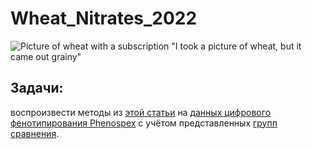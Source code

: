 # Wheat_Nitrates_2022
![Picture of wheat with a subscription "I took a picture of wheat, but it came out grainy" ](https://user-images.githubusercontent.com/55657873/229556499-a82053e9-7247-4642-9f5d-9ccd11e9f611.png)


## Задачи:
воспроизвести методы из [этой статьи](https://www.sciencedirect.com/science/article/pii/S0168945223000730) на [данных цифрового фенотипирования Phenospex](data/2022-03-24-Wheat_NO3_#1(b3-6)_20220426_data.zip) с учётом представленных [групп сравнения](data/groups.xlsx).
